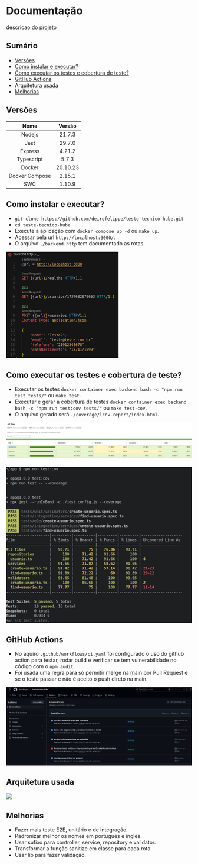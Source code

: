 # Documentação

descricao do projeto

## Sumário

- [Versões](#versões)
- [Como instalar e executar?](#como-instalar-e-executar)
- [Como executar os testes e cobertura de teste?](#como-executar-os-testes-e-cobertura-de-teste)
- [GitHub Actions](#github-actions)
- [Arquitetura usada](#arquitetura-usada)
- [Melhorias](#melhorias)

## Versões

|      Nome      |  Versão  |
| :------------: | :------: |
|     Nodejs     |  21.7.3  |
|      Jest      |  29.7.0  |
|    Express     |  4.21.2  |
|   Typescript   |  5.7.3   |
|     Docker     | 20.10.23 |
| Docker Compose |  2.15.1  |
|      SWC       |  1.10.9  |

## Como instalar e executar?

- `git clone https://github.com/deirofelippe/teste-tecnico-hube.git`
- `cd teste-tecnico-hube`
- Execute a aplicação com `docker compose up -d` ou `make up`.
- Acessar pela url `http://localhost:3000/`.
- O arquivo `./backend.http` tem documentado as rotas.

![](./docs/img-2.png)

## Como executar os testes e cobertura de teste?

- Executar os testes `docker container exec backend bash -c "npm run test tests/"` ou `make test`.
- Executar e gerar a cobertura de testes `docker container exec backend bash -c "npm run test:cov tests/"` ou `make test-cov`.
- O arquivo gerado será `./coverage/lcov-report/index.html`.

![](./docs/img-1.png)
![](./docs/img-3.png)

## GitHub Actions

- No aquiro `.github/workflows/ci.yaml` foi configurado o uso do github action para testar, rodar build e verificar se tem vulnerabilidade no código com o `npm audit`.
- Foi usada uma regra para só permitir merge na main por Pull Request e se o teste passar e não é aceito o push direto na main.

![](./docs/img-4.png)

## Arquitetura usada

![](./docs/img-5.png)

## Melhorias

- Fazer mais teste E2E, unitário e de integração.
- Padronizar melhor os nomes em portugues e ingles.
- Usar sufixo para controller, service, repository e validator.
- Transformar a função sanitize em classe para cada rota.
- Usar lib para fazer validação.
